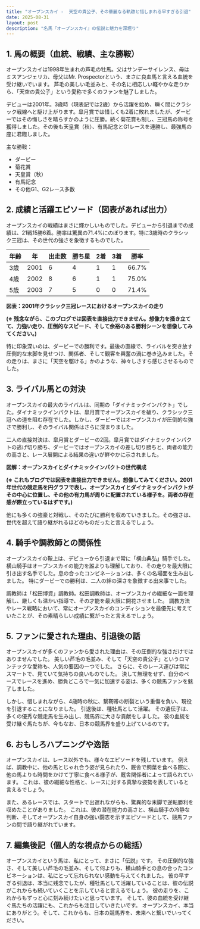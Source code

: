```yaml
---
title: "オープンスカイ -  天空の貴公子、その華麗なる軌跡と惜しまれる早すぎる引退"
date: 2025-08-31
layout: post
description: "名馬『オープンスカイ』の伝説と魅力を深堀り"
---
```


## 1. 馬の概要（血統、戦績、主な勝鞍）

オープンスカイは1998年生まれの芦毛の牡馬。父はサンデーサイレンス、母はミスアンジェリカ、母父はMr. Prospectorという、まさに良血馬と言える血統を受け継いでいます。  芦毛の美しい毛並みと、その名に相応しい軽やかな走りから、「天空の貴公子」という愛称で多くのファンを魅了しました。

デビューは2001年。3歳時（現表記では2歳）から活躍を始め、瞬く間にクラシック戦線へと駆け上がります。皐月賞では惜しくも2着に敗れましたが、ダービーではその悔しさを晴らすかのように圧勝。続く菊花賞も制し、三冠馬の称号を獲得しました。その後も天皇賞（秋）、有馬記念とG1レースを連勝し、最強馬の座に君臨しました。

主な勝鞍：

* ダービー
* 菊花賞
* 天皇賞（秋）
* 有馬記念
* その他G1、G2レース多数


## 2. 成績と活躍エピソード（図表があれば出力）

オープンスカイの戦績はまさに輝かしいものでした。デビューから引退までの成績は、21戦15勝6着。勝率は驚異の71.4%にのぼります。特に3歳時のクラシック三冠は、その世代の強さを象徴するものでした。

| 年齢 | 年 | 出走数 | 勝ち星 | 2着 | 3着 | 勝率 |
|---|---|---|---|---|---|---|
| 3歳 | 2001 | 6 | 4 | 1 | 1 | 66.7% |
| 4歳 | 2002 | 8 | 6 | 1 | 1 | 75.0% |
| 5歳 | 2003 | 7 | 5 | 0 | 0 | 71.4% |

**図表：2001年クラシック三冠レースにおけるオープンスカイの走り**

**(※ 残念ながら、このブログでは図表を直接出力できません。想像力を掻き立てて、力強い走り、圧倒的なスピード、そして余裕のある勝利シーンを想像してみてください。)**

特に印象深いのは、ダービーでの勝利です。最後の直線で、ライバルを突き放す圧倒的な末脚を見せつけ、関係者、そして観客を興奮の渦に巻き込みました。その走りは、まさに「天空を駆ける」かのような、神々しさすら感じさせるものでした。


## 3. ライバル馬との対決

オープンスカイの最大のライバルは、同期の「ダイナミックインパクト」でした。ダイナミックインパクトは、皐月賞でオープンスカイを破り、クラシック三冠への道を阻む存在でした。しかし、ダービーではオープンスカイが圧倒的な強さで勝利し、そのライバル関係はさらに深まりました。

二人の直接対決は、皐月賞とダービーの2回。皐月賞ではダイナミックインパクトの逃げ切り勝ち、ダービーではオープンスカイの差し切り勝ちと、両者の能力の高さと、レース展開による結果の違いが鮮やかに示されました。


**図解：オープンスカイとダイナミックインパクトの世代構成**

**(※ これもブログでは図表を直接出力できません。想像してみてください。2001年世代の競走馬を円グラフで表し、オープンスカイとダイナミックインパクトがその中心に位置し、その他の有力馬が周りに配置されている様子を。両者の存在感が際立っているはずです。)**

他にも多くの強豪と対戦し、そのたびに勝利を収めていきました。その強さは、世代を超えて語り継がれるほどのものだったと言えるでしょう。


## 4. 騎手や調教師との関係性

オープンスカイの鞍上は、デビューから引退まで常に「横山典弘」騎手でした。横山騎手はオープンスカイの能力を誰よりも理解しており、その走りを最大限に引き出す名手でした。息の合ったコンビネーションは、多くの名場面を生み出しました。  特にダービーでの勝利は、二人の絆の深さを象徴する出来事でした。

調教師は「松田博資」調教師。松田調教師は、オープンスカイの繊細な一面を理解し、厳しくも温かい指導で、その才能を最大限に開花させました。  調教方法やレース戦略において、常にオープンスカイのコンディションを最優先に考えていたことが、その素晴らしい成績に繋がったと言えるでしょう。


## 5. ファンに愛された理由、引退後の話

オープンスカイが多くのファンから愛された理由は、その圧倒的な強さだけではありませんでした。  美しい芦毛の毛並み、そして「天空の貴公子」というロマンチックな愛称も、人気の要因の一つでした。  さらに、そのレース運びは常にスマートで、見ていて気持ちの良いものでした。  決して無理をせず、自分のペースでレースを進め、勝負どころで一気に加速する姿は、多くの競馬ファンを魅了しました。

しかし、惜しまれながら、4歳時の秋に、繋靭帯の断裂という重傷を負い、現役を引退することになりました。  引退後は、種牡馬として活躍。  その遺伝子は、多くの優秀な競走馬を生み出し、競馬界に大きな貢献をしました。  彼の血統を受け継ぐ馬たちが、今もなお、日本の競馬界を盛り上げているのです。


## 6. おもしろハプニングや逸話

オープンスカイは、レース以外でも、様々なエピソードを残しています。  例えば、調教中に、他の馬とじゃれ合う姿が見られたり、厩舎で飼葉を食べる際に、他の馬よりも時間をかけて丁寧に食べる様子が、厩舎関係者によって語られています。  これは、彼の繊細な性格と、レースに対する真摯な姿勢を表していると言えるでしょう。

また、あるレースでは、スタートで出遅れながらも、驚異的な末脚で逆転勝利を収めたことがありました。  これは、彼の潜在能力の高さと、横山騎手の冷静な判断、そしてオープンスカイ自身の強い闘志を示すエピソードとして、競馬ファンの間で語り継がれています。


## 7. 編集後記（個人的な視点からの総括）

オープンスカイという馬は、私にとって、まさに「伝説」です。  その圧倒的な強さ、そして美しい芦毛の毛並み、そして何よりも、横山騎手との息の合ったコンビネーションは、私にとって忘れられない感動を与えてくれました。  彼の早すぎる引退は、本当に残念でしたが、種牡馬として活躍していることは、彼の伝説がこれからも続いていくことを示していると言えるでしょう。  彼の走りを、これからもずっと心に刻み続けたいと思っています。  そして、彼の血統を受け継ぐ馬たちの活躍にも、これからも注目していきたいです。  オープンスカイ、本当にありがとう。そして、これからも、日本の競馬界を、未来へと繋いでいってください。
